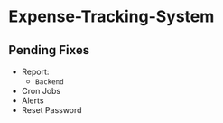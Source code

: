 # Expense-Tracking-System
## Pending Fixes

- Report:
  - `Backend`
- Cron Jobs
- Alerts
- Reset Password
  
